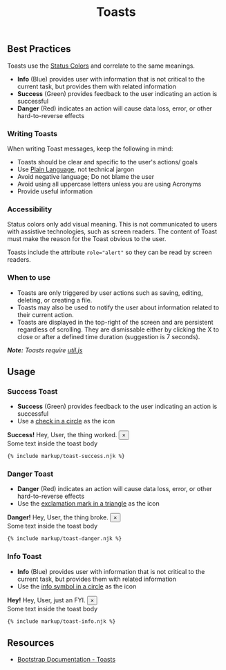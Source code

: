 ﻿---
title: Toasts
summary: Toasts are a lightweight notification relaying information related to the user's actions.
tags: components
layout: guide
eleventyNavigation:
  key: Toasts
  parent: Components
  order: 300
  excerpt: Toasts are a lightweight notification relaying information related to the user's actions.
  img: /img/illustrations/illus-toasts.svg
---

## Best Practices

Toasts use the [Status Colors](/theming/color) and correlate to the same meanings.
- **Info** (Blue) provides user with information that is not critical to the current task, but provides them with related information
- **Success** (Green) provides feedback to the user indicating an action is successful 
- **Danger** (Red) indicates an action will cause data loss, error, or other hard-to-reverse effects

### Writing Toasts
When writing Toast messages, keep the following in mind:
- Toasts should be clear and specific to the user's actions/ goals
- Use <a href="https://plainlanguage.gov/" target="_blank">Plain Language</a>, not technical jargon
- Avoid negative language; Do not blame the user
- Avoid using all uppercase letters unless you are using Acronyms
- Provide useful information

### Accessibility
Status colors only add visual meaning. This is not communicated to users with assistive technologies, such as screen readers. The content of Toast must make the reason for the Toast obvious to the user.

Toasts include the attribute `role="alert"` so they can be read by screen readers.

### When to use
- Toasts are only triggered by user actions such as saving, editing, deleting, or creating a file.
- Toasts may also be used to notify the user about information related to their current action.
- Toasts are displayed in the top-right of the screen and are persistent regardless of scrolling. They are dismissable either by clicking the X to close or after a defined time duration (suggestion is 7 seconds).

_**Note:** Toasts require <a href="https://getbootstrap.com/docs/4.5/getting-started/javascript/#util" target="_blank">util.js</a>_

## Usage
### Success Toast
* **Success** (Green) provides feedback to the user indicating an action is successful
* Use a <a href="https://fontawesome.com/icons/check-circle?style=solid" target="_blank">check in a circle</a> as the icon

<div class="bd-example bg-light">
  <div class="toast fade show" role="alert" aria-live="assertive" aria-atomic="true">
    <div class="toast-header text-success-90 bg-success-10">
      <span class="fas fa-check-circle"></span>
      <strong class="text-success-90 mx-1">Success!</strong> Hey, User, the thing worked.
    <button type="button" class="ml-auto mb-1 close" data-dismiss="toast" aria-label="Close">
      <span aria-hidden="true">&times;</span>
    </div>
    <div class="toast-body">
      Some text inside the toast body
    </div>
  </div>
</div>

``` html
{% include markup/toast-success.njk %}
```

### Danger Toast
* **Danger** (Red) indicates an action will cause data loss, error, or other hard-to-reverse effects
* Use the <a href="https://fontawesome.com/icons/exclamation-triangle?style=solid" target="_blank">exclamation mark in a triangle</a> as the icon

<div class="bd-example bg-light">
  <div class="toast fade show" role="alert" aria-live="assertive" aria-atomic="true">
    <div class="toast-header text-danger-90 bg-danger-10">
      <span class="fas fa-exclamation-triangle"></span>
      <strong class="text-danger-90 mx-1">Danger!</strong> Hey, User, the thing broke.
    <button type="button" class="ml-auto mb-1 close" data-dismiss="toast" aria-label="Close">
      <span aria-hidden="true">&times;</span>
    </div>
    <div class="toast-body">
      Some text inside the toast body
    </div>
  </div>
</div>

``` html
{% include markup/toast-danger.njk %}
```

### Info Toast
* **Info** (Blue) provides user with information that is not critical to the current task, but provides them with related information
* Use the <a href="https://fontawesome.com/icons/info-circle?style=solid" target="_blank">info symbol in a circle</a> as the icon

<div class="bd-example bg-light">
  <div class="toast fade show" role="alert" aria-live="assertive" aria-atomic="true">
    <div class="toast-header text-info-90 bg-info-10">
      <span class="fas fa-info-circle"></span>
      <strong class="text-info-90 mx-1">Hey!</strong> Hey, User, just an FYI.
    <button type="button" class="ml-auto mb-1 close" data-dismiss="toast" aria-label="Close">
      <span aria-hidden="true">&times;</span>
    </div>
    <div class="toast-body">
      Some text inside the toast body
    </div>
  </div>
</div>

``` html
{% include markup/toast-info.njk %}
```

## Resources
* <a href="https://getbootstrap.com/docs/4.5/components/toasts/" target="_blank">Bootstrap Documentation - Toasts</a>
